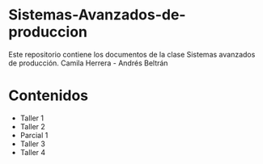 # Sistemas-Avanzados-de-produccion
Este repositorio contiene los documentos de la clase Sistemas avanzados de producción. Camila Herrera - Andrés Beltrán

# Contenidos

- Taller 1
- Taller 2
- Parcial 1
- Taller 3
- Taller 4
